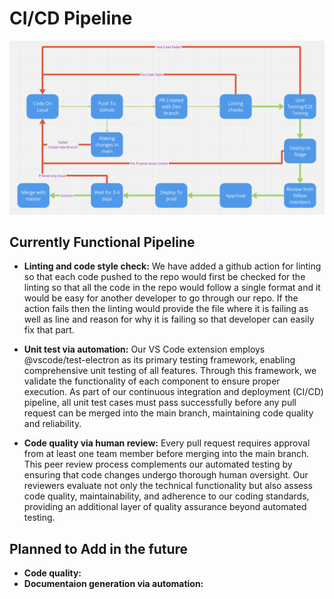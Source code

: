 # CI/CD Pipeline
![CI/CD diagram](cicd.png)

## Currently Functional Pipeline
- **Linting and code style check:**
    We have added a github action for linting so that each code pushed to the repo would first be checked for the linting so that all the code in the repo would follow a single format and it would be easy for another developer to go through our repo. If the action fails then the linting would provide the file where it is failing as well as line and reason for why it is failing so that developer can easily fix that part.

- **Unit test via automation:**
    Our VS Code extension employs @vscode/test-electron as its primary testing framework, enabling comprehensive unit testing of all features. Through this framework, we validate the functionality of each component to ensure proper execution. As part of our continuous integration and deployment (CI/CD) pipeline, all unit test cases must pass successfully before any pull request can be merged into the main branch, maintaining code quality and reliability.

- **Code quality via human review:**
    Every pull request requires approval from at least one team member before merging into the main branch. This peer review process complements our automated testing by ensuring that code changes undergo thorough human oversight. Our reviewers evaluate not only the technical functionality but also assess code quality, maintainability, and adherence to our coding standards, providing an additional layer of quality assurance beyond automated testing.



## Planned to Add in the future
- **Code quality:**
- **Documentaion generation via automation:**
